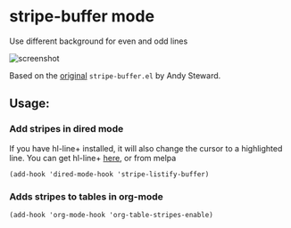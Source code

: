 # stripe-buffer mode
Use different background for even and odd lines

![screenshot](https://github.com/sabof/stripe-buffer/raw/master/screenshot.png)

Based on the [original](http://www.emacswiki.org/emacs/StripeBuffer)
`stripe-buffer.el` by Andy Steward.

## Usage:

### Add stripes in dired mode
If you have hl-line+ installed, it will also change the cursor to a highlighted line. You can get hl-line+ [here](http://www.emacswiki.org/emacs-en/download/hl-line%2b.el), or from melpa

    (add-hook 'dired-mode-hook 'stripe-listify-buffer)

### Adds stripes to tables in org-mode

    (add-hook 'org-mode-hook 'org-table-stripes-enable)